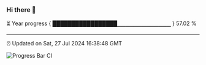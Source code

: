 ### Hi there 👋

⏳ Year progress { █████████████████▁▁▁▁▁▁▁▁▁▁▁▁▁ } 57.02 %

---

⏰ Updated on Sat, 27 Jul 2024 16:38:48 GMT

![Progress Bar CI](https://github.com/IshwaranRudhara/GIT-ACTION/workflows/Progress%20Bar%20CI/badge.svg)
